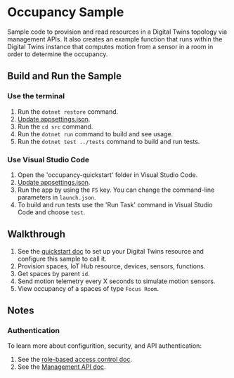 # Occupancy Sample

Sample code to provision and read resources in a Digital Twins topology via management APIs. It also creates an example function that runs within the Digital Twins instance that computes motion from a sensor in a room in order to determine the occupancy.

## Build and Run the Sample

### Use the terminal

1. Run the `dotnet restore` command.
1. [Update appsettings.json](#configuring-appsettings.json).
1. Run the `cd src` command.
1. Run the `dotnet run` command to build and see usage.
1. Run the `dotnet test ../tests` command to build and run tests.

### Use Visual Studio Code

1. Open the 'occupancy-quickstart' folder in Visual Studio Code.
1. [Update appsettings.json](#configuring-appsettings.json).
1. Run the app by using the `F5` key. You can change the command-line parameters in `launch.json`.
1. To build and run tests use the 'Run Task' command in Visual Studio Code and choose `test`.

## Walkthrough

1. See the [quickstart doc](https://docs.microsoft.com/azure/digital-twins/quickstart-view-occupancy-dotnet) to set up your Digital Twins resource and configure this sample to call it.
1. Provision spaces, IoT Hub resource, devices, sensors, functions.
1. Get spaces by parent `id`.
1. Send motion telemetry every X seconds to simulate motion sensors.
1. View occupancy of a spaces of type `Focus Room`.

## Notes

### Authentication

To learn more about configurition, security, and API authentication:

1. See the [role-based access control doc](https://docs.microsoft.com/azure/digital-twins/security-role-based-access-control).
1. See the [Management API doc](https://docs.microsoft.com/azure/digital-twins/security-authenticating-apis).